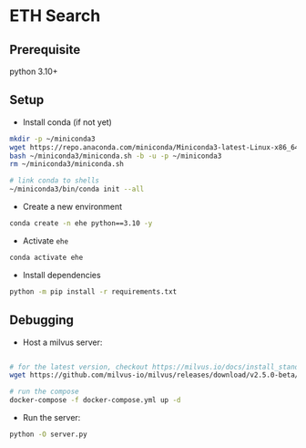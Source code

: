 # ETH Search

## Prerequisite

python 3.10+

## Setup

- Install conda (if not yet)

```bash
mkdir -p ~/miniconda3
wget https://repo.anaconda.com/miniconda/Miniconda3-latest-Linux-x86_64.sh -O ~/miniconda3/miniconda.sh
bash ~/miniconda3/miniconda.sh -b -u -p ~/miniconda3
rm ~/miniconda3/miniconda.sh

# link conda to shells
~/miniconda3/bin/conda init --all
```

- Create a new environment

```bash
conda create -n ehe python==3.10 -y
```

- Activate `ehe`

```bash
conda activate ehe
```

- Install dependencies

```bash
python -m pip install -r requirements.txt
```

## Debugging

- Host a milvus server:

```bash

# for the latest version, checkout https://milvus.io/docs/install_standalone-docker-compose.md
wget https://github.com/milvus-io/milvus/releases/download/v2.5.0-beta/milvus-standalone-docker-compose.yml -O docker-compose.yml

# run the compose
docker-compose -f docker-compose.yml up -d
```

- Run the server:

```bash
python -O server.py
```